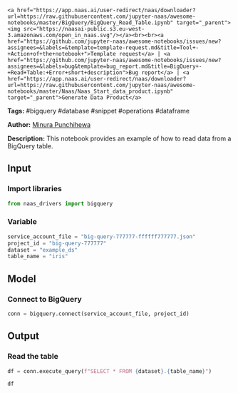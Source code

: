     <a href="https://app.naas.ai/user-redirect/naas/downloader?url=https://raw.githubusercontent.com/jupyter-naas/awesome-notebooks/master/BigQuery/BigQuery_Read_Table.ipynb" target="_parent"><img src="https://naasai-public.s3.eu-west-3.amazonaws.com/open_in_naas.svg"/></a><br><br><a href="https://github.com/jupyter-naas/awesome-notebooks/issues/new?assignees=&labels=&template=template-request.md&title=Tool+-+Action+of+the+notebook+">Template request</a> | <a href="https://github.com/jupyter-naas/awesome-notebooks/issues/new?assignees=&labels=bug&template=bug_report.md&title=BigQuery+-+Read+Table:+Error+short+description">Bug report</a> | <a href="https://app.naas.ai/user-redirect/naas/downloader?url=https://raw.githubusercontent.com/jupyter-naas/awesome-notebooks/master/Naas/Naas_Start_data_product.ipynb" target="_parent">Generate Data Product</a>

**Tags:** #bigquery #database #snippet #operations #dataframe

**Author:** [Minura Punchihewa](https://www.linkedin.com/in/minurapunchihewa/)

**Description:** This notebook provides an example of how to read data from a BigQuery table.

## Input

### Import libraries


```python
from naas_drivers import bigquery
```

### Variable


```python
service_account_file = "big-query-777777-ffffff777777.json"
project_id = "big-query-777777"
dataset = "example_ds"
table_name = "iris"
```

## Model

### Connect to BigQuery


```python
conn = bigquery.connect(service_account_file, project_id)
```

## Output

### Read the table


```python
df = conn.execute_query(f"SELECT * FROM {dataset}.{table_name}")
```


```python
df
```
